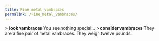 ```yaml
---
title: Fine metal vambraces
permalink: /Fine_metal_vambraces/
---
```


\> **look vambraces**
You see nothing special...
\> **consider vambraces** They are a fine pair of metal vambraces.
They weigh twelve pounds.